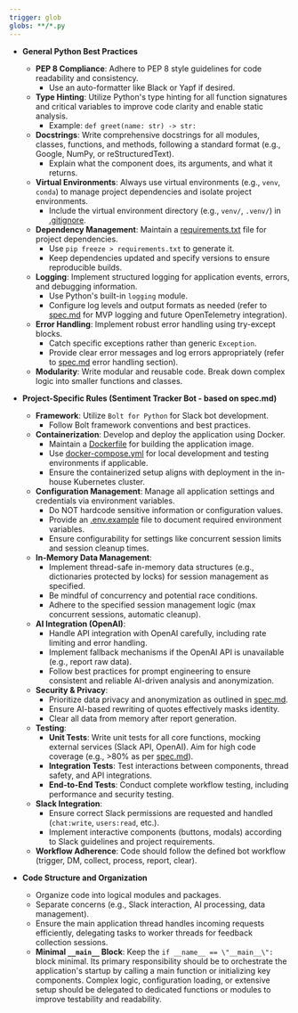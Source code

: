 ```yaml
---
trigger: glob
globs: **/*.py
---
```


- **General Python Best Practices**
  - **PEP 8 Compliance**: Adhere to PEP 8 style guidelines for code readability and consistency.
    - Use an auto-formatter like Black or Yapf if desired.
  - **Type Hinting**: Utilize Python's type hinting for all function signatures and critical variables to improve code clarity and enable static analysis.
    - Example: `def greet(name: str) -> str:`
  - **Docstrings**: Write comprehensive docstrings for all modules, classes, functions, and methods, following a standard format (e.g., Google, NumPy, or reStructuredText).
    - Explain what the component does, its arguments, and what it returns.
  - **Virtual Environments**: Always use virtual environments (e.g., `venv`, `conda`) to manage project dependencies and isolate project environments.
    - Include the virtual environment directory (e.g., `venv/`, `.venv/`) in [.gitignore](cci:7://file:///Users/jburns/git/sentiment-tracker/.gitignore:0:0-0:0).
  - **Dependency Management**: Maintain a [requirements.txt](cci:7://file:///Users/jburns/git/sentiment-tracker/requirements.txt:0:0-0:0) file for project dependencies.
    - Use `pip freeze > requirements.txt` to generate it.
    - Keep dependencies updated and specify versions to ensure reproducible builds.
  - **Logging**: Implement structured logging for application events, errors, and debugging information.
    - Use Python's built-in `logging` module.
    - Configure log levels and output formats as needed (refer to [spec.md](cci:7://file:///Users/jburns/git/sentiment-tracker/spec.md:0:0-0:0) for MVP logging and future OpenTelemetry integration).
  - **Error Handling**: Implement robust error handling using try-except blocks.
    - Catch specific exceptions rather than generic `Exception`.
    - Provide clear error messages and log errors appropriately (refer to [spec.md](cci:7://file:///Users/jburns/git/sentiment-tracker/spec.md:0:0-0:0) error handling section).
  - **Modularity**: Write modular and reusable code. Break down complex logic into smaller functions and classes.

- **Project-Specific Rules (Sentiment Tracker Bot - based on spec.md)**
  - **Framework**: Utilize `Bolt for Python` for Slack bot development.
    - Follow Bolt framework conventions and best practices.
  - **Containerization**: Develop and deploy the application using Docker.
    - Maintain a [Dockerfile](cci:7://file:///Users/jburns/git/sentiment-tracker/Dockerfile:0:0-0:0) for building the application image.
    - Use [docker-compose.yml](cci:7://file:///Users/jburns/git/sentiment-tracker/docker-compose.yml:0:0-0:0) for local development and testing environments if applicable.
    - Ensure the containerized setup aligns with deployment in the in-house Kubernetes cluster.
  - **Configuration Management**: Manage all application settings and credentials via environment variables.
    - Do NOT hardcode sensitive information or configuration values.
    - Provide an [.env.example](cci:7://file:///Users/jburns/git/sentiment-tracker/.env.example:0:0-0:0) file to document required environment variables.
    - Ensure configurability for settings like concurrent session limits and session cleanup times.
  - **In-Memory Data Management**:
    - Implement thread-safe in-memory data structures (e.g., dictionaries protected by locks) for session management as specified.
    - Be mindful of concurrency and potential race conditions.
    - Adhere to the specified session management logic (max concurrent sessions, automatic cleanup).
  - **AI Integration (OpenAI)**:
    - Handle API integration with OpenAI carefully, including rate limiting and error handling.
    - Implement fallback mechanisms if the OpenAI API is unavailable (e.g., report raw data).
    - Follow best practices for prompt engineering to ensure consistent and reliable AI-driven analysis and anonymization.
  - **Security & Privacy**:
    - Prioritize data privacy and anonymization as outlined in [spec.md](cci:7://file:///Users/jburns/git/sentiment-tracker/spec.md:0:0-0:0).
    - Ensure AI-based rewriting of quotes effectively masks identity.
    - Clear all data from memory after report generation.
  - **Testing**:
    - **Unit Tests**: Write unit tests for all core functions, mocking external services (Slack API, OpenAI). Aim for high code coverage (e.g., >80% as per [spec.md](cci:7://file:///Users/jburns/git/sentiment-tracker/spec.md:0:0-0:0)).
    - **Integration Tests**: Test interactions between components, thread safety, and API integrations.
    - **End-to-End Tests**: Conduct complete workflow testing, including performance and security testing.
  - **Slack Integration**:
    - Ensure correct Slack permissions are requested and handled (`chat:write`, `users:read`, etc.).
    - Implement interactive components (buttons, modals) according to Slack guidelines and project requirements.
  - **Workflow Adherence**: Code should follow the defined bot workflow (trigger, DM, collect, process, report, clear).

- **Code Structure and Organization**
  - Organize code into logical modules and packages.
  - Separate concerns (e.g., Slack interaction, AI processing, data management).
  - Ensure the main application thread handles incoming requests efficiently, delegating tasks to worker threads for feedback collection sessions.
  - **Minimal `__main__` Block**: Keep the `if __name__ == \"__main__\":` block minimal. Its primary responsibility should be to orchestrate the application's startup by calling a main function or initializing key components. Complex logic, configuration loading, or extensive setup should be delegated to dedicated functions or modules to improve testability and readability.
